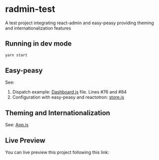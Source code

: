 # radmin-test

A test project integrating react-admin and easy-peasy providing theming and internationalization features

## Running in dev mode

```bash
yarn start
```

## Easy-peasy

See:

1. Dispatch example: [Dashboard.js](./src/components/Dashboard.js) file. Lines #76 and #84
2. Configuration with easy-peasy and reactotron: [store.js](./src/store.js)

## Theming and Internationalization

See: [App.js](./src/App.js)

## Live Preview

You can live preview this project following this link: [](https://codesandbox.io/s/radmin-test-v0gef)
